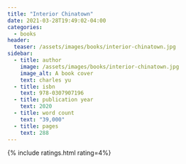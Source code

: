 ```yaml
---
title: "Interior Chinatown"
date: 2021-03-28T19:49:02-04:00
categories:
  - books
header:
  teaser: /assets/images/books/interior-chinatown.jpg
sidebar:
  - title: author
    image: /assets/images/books/interior-chinatown.jpg
    image_alt: A book cover
    text: charles yu
  - title: isbn
    text: 978-0307907196
  - title: publication year
    text: 2020
  - title: word count
    text: "39,000"
  - title: pages
    text: 288
---
```


{% include ratings.html rating=4%}